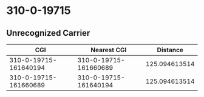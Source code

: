 # 310-0-19715
## Unrecognized Carrier


| CGI | Nearest CGI | Distance |
|-----|-------------|----------|
| 310-0-19715-161640194 | 310-0-19715-161660689 | 125.094613514 |
| 310-0-19715-161660689 | 310-0-19715-161640194 | 125.094613514 |
